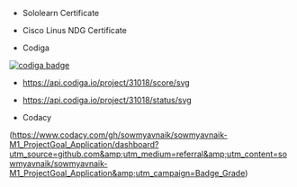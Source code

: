 * Sololearn Certificate
* Cisco Linus NDG Certificate


* Codiga

<a href="https://app.codiga.io/public/user/github/sowmyavnaik">
   <img src="https://api.codiga.io/public/badge/user/github/sowmyavnaik?style=light" alt="codiga badge" />
</a>

* https://api.codiga.io/project/31018/score/svg

* https://api.codiga.io/project/31018/status/svg

* Codacy

(https://www.codacy.com/gh/sowmyavnaik/sowmyavnaik-M1_ProjectGoal_Application/dashboard?utm_source=github.com&amp;utm_medium=referral&amp;utm_content=sowmyavnaik/sowmyavnaik-M1_ProjectGoal_Application&amp;utm_campaign=Badge_Grade)
